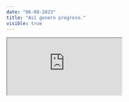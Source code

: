 ```yaml
---
date: "06-08-2023"
title: "Así genero progreso."
visible: true
---
```

<iframe src="https://www.youtube.com/embed/3nNF5g5mAPo" allowfullscreen></iframe>
